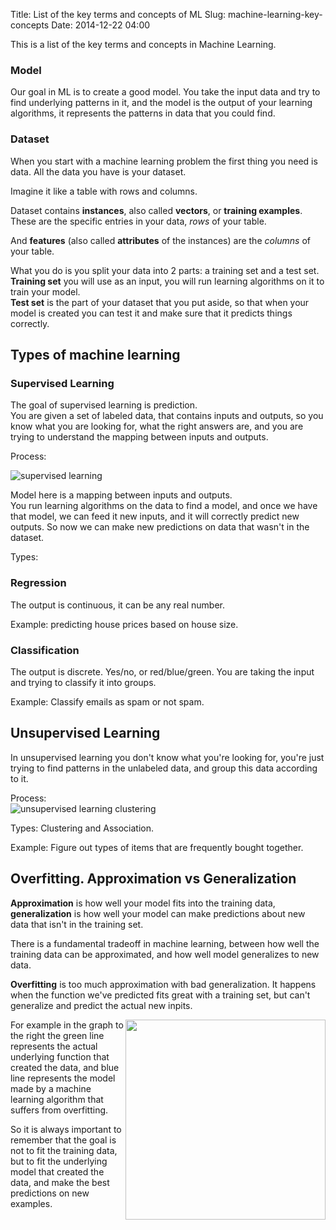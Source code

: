 Title: List of the key terms and concepts of ML
Slug: machine-learning-key-concepts
Date: 2014-12-22 04:00

This is a list of the key terms and concepts in Machine Learning.

### Model
Our goal in ML is to create a good model. You take the input data and try to find underlying patterns in it, and the model is the output of your learning algorithms, it represents the patterns in data that you could find.

<!-- TODO what is the difference between the model and a Target Variable/Function? -->

### Dataset
When you start with a machine learning problem the first thing you need is data.
All the data you have is your dataset.

Imagine it like a table with rows and columns.

Dataset contains **instances**, also called **vectors**, or **training examples**.
These are the specific entries in your data, *rows* of your table.

And **features** (also called **attributes** of the instances) are the *columns* of your table.

What you do is you split your data into 2 parts: a training set and a test set.  
**Training set** you will use as an input, you will run learning algorithms on it to train your model.  
**Test set** is the part of your dataset that you put aside, so that when your model is created you can test it and make sure that it predicts things correctly.


## Types of machine learning

### Supervised Learning

The goal of supervised learning is prediction.  
You are given a set of labeled data, that contains inputs and outputs, so you know what you are looking for, what the right answers are, and you are trying to understand the mapping between inputs and outputs.

Process:  

![supervised learning](/images/machine-learning-intro/supervised-learning.png)



Model here is a mapping between inputs and outputs.  
You run learning algorithms on the data to find a model, and once we have that model, we can feed it new inputs, and it will correctly predict new outputs. So now we can make new predictions on data that wasn't in the dataset.

Types:

### Regression
The output is continuous, it can be any real number.  

Example: predicting house prices based on house size.


###  Classification
The output is discrete. Yes/no,  or red/blue/green. You are taking the input and trying to classify it into groups.

Example: Classify emails as spam or not spam.

<!-- Example:  
Housing prices.
price/size in feet.
fit a straight line through the data. or a quadratic/polynomial functio
prive/size in feet - graph in matplotlib!!
(regression - fitting a line) -->


## Unsupervised Learning

In unsupervised learning you don't know what you're looking for, you're just trying to find patterns in the unlabeled data, and group this data according to it.

Process:  
![unsupervised learning clustering](/images/machine-learning-intro/unsupervised-learning-clustering.png)

Types: Clustering and Association.

Example: Figure out types of items that are frequently bought together.

## Overfitting. Approximation vs Generalization
**Approximation** is how well your model fits into the training data, **generalization** is how well your model can make predictions about new data that isn't in the training set.

There is a fundamental tradeoff in machine learning, between how well the training data can be approximated, and how well model generalizes to new data.

<!-- Example: [Graph. Linear function vs parabola] -->

**Overfitting** is too much approximation with bad generalization.
It happens  when the function we've predicted fits great with a training set, but can't generalize and predict the actual new inpits.

<img style="width:320px; float:right;" src="/images/machine-learning-intro/overfitting.jpg" />

For example in the graph to the right the green line represents the actual underlying function that created the data, and blue line represents the model made by a machine learning algorithm that suffers from overfitting. 

So it is always important to remember that the goal is not to fit the training data, but to fit the underlying model that created the data, and make the best predictions on new examples.


<!--
### Classification
//clustering
Breast cancer malignant/benign.
Estimate probability of that.

Features/attributes.

Examples

## Unsupervised learning
Unlabeled data, without knowing what data means, find the patterns.
Find some structure in data.
CLustering.
Example - google news.

Group peoply by genes. find structure in genes.
social vetwork analysis
market segmentation
astronomical data analysis

coctail party problem.

- definition
- examples

## Other
Reinforcement learning, recommender systems

## Cross-validation
## Generalization
## Dimensionality
the curse of dimensionality

-->


